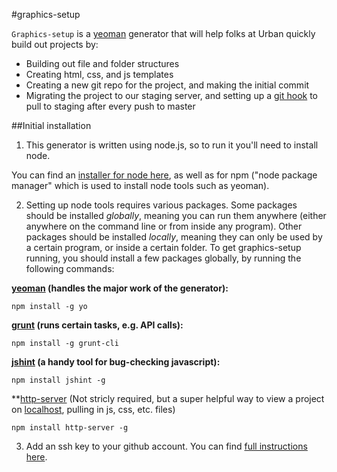 #graphics-setup

`Graphics-setup` is a [yeoman](http://yeoman.io/) generator that will help folks at Urban quickly build out projects by:
- Building out file and folder structures
- Creating html, css, and js templates
- Creating a new git repo for the project, and making the initial commit
- Migrating the project to our staging server, and setting up a [git hook](http://git-scm.com/book/en/v2/Customizing-Git-Git-Hooks) to pull to staging after every push to master

##Initial installation

1. This generator is written using node.js, so to run it you'll need to install node.

 You can find an [installer for node here](http://nodejs.org/download/), as well as for npm ("node package manager" which is used to install node tools such as yeoman).

2. Setting up node tools requires various packages. Some packages should be installed *globally*, meaning you can run them anywhere (either anywhere on the command line or from inside any program). Other packages should be installed *locally*, meaning they can only be used by a certain program, or inside a certain folder. To get graphics-setup running, you should install a few packages globally, by running the following commands:

 **[yeoman](http://yeoman.io/) (handles the major work of the generator):**
 ```
 npm install -g yo
 ```

 **[grunt](http://gruntjs.com/) (runs certain tasks, e.g. API calls):**
 ```
 npm install -g grunt-cli
 ```

 **[jshint](http://jshint.com/) (a handy tool for bug-checking javascript):**
 ```
 npm install jshint -g
 ```

 **[http-server](https://www.npmjs.com/package/http-server) (Not stricly required, but a super helpful way to view a project on [localhost](http://en.wikipedia.org/wiki/Localhost), pulling in js, css, etc. files)
 ```
 npm install http-server -g
 ```

 3. Add an ssh key to your github account. You can find [full instructions here](https://help.github.com/articles/generating-ssh-keys/).





